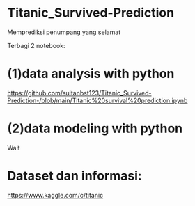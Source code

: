 # Titanic_Survived-Prediction

Memprediksi penumpang yang selamat 

Terbagi 2 notebook:
# (1)data analysis with python

https://github.com/sultanbst123/Titanic_Survived-Prediction-/blob/main/Titanic%20survival%20prediction.ipynb

# (2)data modeling with python

Wait

# Dataset dan informasi:
https://www.kaggle.com/c/titanic



